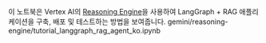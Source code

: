 이 노트북은 Vertex AI의 [Reasoning Engine](https://cloud.google.com/vertex-ai/generative-ai/docs/reasoning-engine/overview)을 사용하여 LangGraph + RAG 애플리케이션을 구축, 배포 및 테스트하는 방법을 보여줍니다.
gemini/reasoning-engine/tutorial_langgraph_rag_agent_ko.ipynb